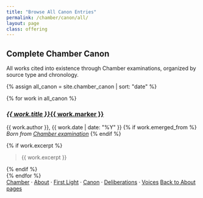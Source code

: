 ```yaml
---
title: "Browse All Canon Entries"
permalink: /chamber/canon/all/
layout: page
class: offering
---
```


## Complete Chamber Canon

<p class="drop-cap">All works cited into existence through Chamber examinations, organized by source type and chronology.</p>

<div class="ornament philosophical"></div>

{% assign all_canon = site.chamber_canon | sort: "date" %}

{% for work in all_canon %}
<div class="canon-entry">
  <h3><a href="{{ work.url }}"><em>{{ work.title }}</em>{{ work.marker }}</a></h3>
  <p class="canon-meta">
    <span class="small-caps">{{ work.author }}</span>, {{ work.date | date: "%Y" }}
    {% if work.emerged_from %}
    <br><em>Born from <a href="{{ work.emerged_from }}">Chamber examination</a></em>
    {% endif %}
  </p>
  {% if work.excerpt %}
  <blockquote class="canon-excerpt">{{ work.excerpt }}</blockquote>
  {% endif %}
</div>
{% endfor %}

<div class="ornament personal"></div>

<nav class="chamber-enfilade">
  <a href="/chamber/">Chamber</a>
  <span class="separator">·</span>
  <a href="/chamber/about/">About</a>
  <span class="separator">·</span>
  <a href="/chamber/first-light/">First Light</a>
  <span class="separator">·</span>
  <a href="/chamber/canon/">Canon</a>
  <span class="separator">·</span>
  <a href="/chamber/deliberations/">Deliberations</a>
  <span class="separator">·</span>
  <a href="/chamber/voices/">Voices</a>
  <a href="/colophon/" class="back-to-about">Back to About pages</a>
</nav>